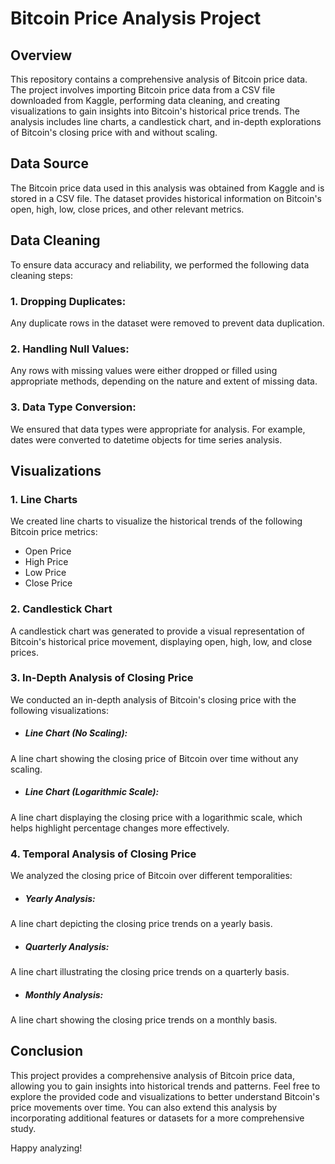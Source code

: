 # Bitcoin Price Analysis Project

## Overview
This repository contains a comprehensive analysis of Bitcoin price data. The project involves importing Bitcoin price data from a CSV file downloaded from Kaggle, performing data cleaning, and creating visualizations to gain insights into Bitcoin's historical price trends. The analysis includes line charts, a candlestick chart, and in-depth explorations of Bitcoin's closing price with and without scaling.

## Data Source
The Bitcoin price data used in this analysis was obtained from Kaggle and is stored in a CSV file. The dataset provides historical information on Bitcoin's open, high, low, close prices, and other relevant metrics.

## Data Cleaning
To ensure data accuracy and reliability, we performed the following data cleaning steps:

### 1. Dropping Duplicates: 
Any duplicate rows in the dataset were removed to prevent data duplication.

### 2. Handling Null Values:
Any rows with missing values were either dropped or filled using appropriate methods, depending on the nature and extent of missing data.

### 3. Data Type Conversion:
We ensured that data types were appropriate for analysis. For example, dates were converted to datetime objects for time series analysis.

## Visualizations
### 1. Line Charts
We created line charts to visualize the historical trends of the following Bitcoin price metrics:
* Open Price
* High Price
* Low Price
* Close Price

### 2. Candlestick Chart
A candlestick chart was generated to provide a visual representation of Bitcoin's historical price movement, displaying open, high, low, and close prices.

### 3. In-Depth Analysis of Closing Price
We conducted an in-depth analysis of Bitcoin's closing price with the following visualizations:
* ##### Line Chart (No Scaling): 
A line chart showing the closing price of Bitcoin over time without any scaling.
* ##### Line Chart (Logarithmic Scale):
A line chart displaying the closing price with a logarithmic scale, which helps highlight percentage changes more effectively.

### 4. Temporal Analysis of Closing Price
We analyzed the closing price of Bitcoin over different temporalities:
* ##### Yearly Analysis:
A line chart depicting the closing price trends on a yearly basis.
* ##### Quarterly Analysis:
A line chart illustrating the closing price trends on a quarterly basis.
* ##### Monthly Analysis:
A line chart showing the closing price trends on a monthly basis.

## Conclusion
This project provides a comprehensive analysis of Bitcoin price data, allowing you to gain insights into historical trends and patterns. Feel free to explore the provided code and visualizations to better understand Bitcoin's price movements over time. You can also extend this analysis by incorporating additional features or datasets for a more comprehensive study.

Happy analyzing!

